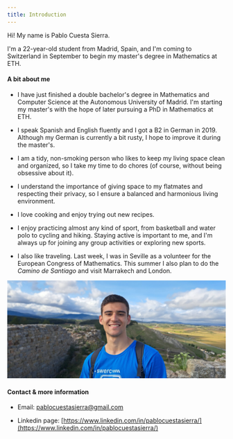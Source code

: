 ```yaml
---
title: Introduction
---
```


Hi! My name is Pablo Cuesta Sierra.

I'm a 22-year-old student from Madrid, Spain, and I'm coming to Switzerland in September to begin my master's degree in Mathematics at ETH.

#### A bit about me

- I have just finished a double bachelor's degree in Mathematics and Computer Science at the Autonomous University of Madrid. I'm starting my master's with the hope of later pursuing a PhD in Mathematics at ETH.

- I speak Spanish and English fluently and I got a B2 in German in 2019. Although my German is currently a bit rusty, I hope to improve it during the master's.

- I am a tidy, non-smoking person who likes to keep my living space clean and organized, so I take my time to do chores (of course, without being obsessive about it).

- I understand the importance of giving space to my flatmates and respecting their privacy, so I ensure a balanced and harmonious living environment.

- I love cooking and enjoy trying out new recipes.

- I enjoy practicing almost any kind of sport, from basketball and water polo to cycling and hiking. Staying active is important to me, and I'm always up for joining any group activities or exploring new sports.

- I also like traveling. Last week, I was in Seville as a volunteer for the European Congress of Mathematics. This summer I also plan to do the _Camino de Santiago_ and visit Marrakech and London.

![](assets/introduction/yo.jpg)

#### Contact & more information

- Email: [pablocuestasierra@gmail.com](mailto:pablocuestasierra@gmail.com)

- Linkedin page: [https://www.linkedin.com/in/pablocuestasierra/](https://www.linkedin.com/in/pablocuestasierra/)


